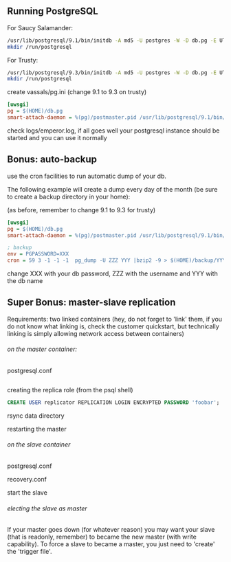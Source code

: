 Running PostgreSQL
------------------

For Saucy Salamander:

```sh
/usr/lib/postgresql/9.1/bin/initdb -A md5 -U postgres -W -D db.pg -E UTF-8
mkdir /run/postgresql
```

For Trusty:

```sh
/usr/lib/postgresql/9.3/bin/initdb -A md5 -U postgres -W -D db.pg -E UTF-8
mkdir /run/postgresql
```


create vassals/pg.ini (change 9.1 to 9.3 on trusty)

```ini
[uwsgi]
pg = $(HOME)/db.pg
smart-attach-daemon = %(pg)/postmaster.pid /usr/lib/postgresql/9.1/bin/postgres -D %(pg)
```

check logs/emperor.log, if all goes well your postgresql instance should be started and you can use it normally

Bonus: auto-backup
------------------

use the cron facilities to run automatic dump of your db.

The following example will create a dump every day of the month (be sure to create a backup directory in your home):

(as before, remember to change 9.1 to 9.3 for trusty)

```ini
[uwsgi]
pg = $(HOME)/db.pg
smart-attach-daemon = %(pg)/postmaster.pid /usr/lib/postgresql/9.1/bin/postgres -D %(pg)

; backup
env = PGPASSWORD=XXX
cron = 59 3 -1 -1 -1  pg_dump -U ZZZ YYY |bzip2 -9 > $(HOME)/backup/YYY_`date +"%%d"`.sql.bz2
```

change XXX with your db password, ZZZ with the username and YYY with the db name

Super Bonus: master-slave replication
-------------------------------------

Requirements: two linked containers (hey, do not forget to 'link' them, if you do not know what linking is, check the customer quickstart, but technically linking is simply allowing network access between containers)

###### on the master container:

postgresql.conf

```

```

creating the replica role (from the psql shell)


```sql
CREATE USER replicator REPLICATION LOGIN ENCRYPTED PASSWORD 'foobar';
```

rsync data directory

restarting the master

###### on the slave container

postgresql.conf

recovery.conf

start the slave

###### electing the slave as master

If your master goes down (for whatever reason) you may want your slave (that is readonly, remember) to became the new master (with write capability). To force a slave to became a master, you just need to 'create' the 'trigger file'.



